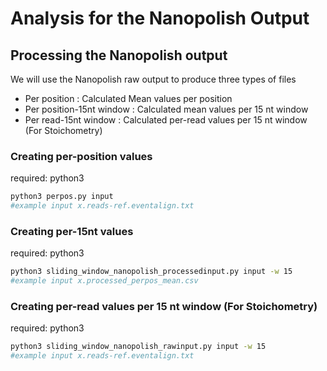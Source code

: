 # Analysis for the Nanopolish Output

## Processing the Nanopolish output
We will use the Nanopolish raw output to produce three types of files

  * Per position : Calculated Mean values per position
  * Per position-15nt window : Calculated mean values per 15 nt window
  * Per read-15nt window : Calculated per-read values per 15 nt window (For Stoichometry)


### Creating per-position values
required: python3

```bash
python3 perpos.py input
#example input x.reads-ref.eventalign.txt
```


### Creating per-15nt values
required: python3

```bash
python3 sliding_window_nanopolish_processedinput.py input -w 15
#example input x.processed_perpos_mean.csv
```



### Creating per-read values per 15 nt window (For Stoichometry)
required: python3

```bash
python3 sliding_window_nanopolish_rawinput.py input -w 15
#example input x.reads-ref.eventalign.txt
```

